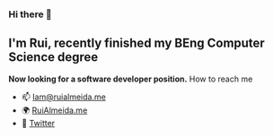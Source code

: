 ### Hi there 👋

## I'm Rui, recently finished my BEng Computer Science degree

**Now looking for a software developer position.**
How to reach me
- 📫 [Iam@ruialmeida.me](mailto:Iam@ruialmeida.me)
- 🌍 [RuiAlmeida.me](https://ruialmeida.me)
- 🐤 [Twitter](https://twitter.com/ruibeard)



<!--
Here are some ideas to get you started:

- 🔭 I’m currently working on ...
- 🌱 I’m currently learning ...
- 👯 I’m looking to collaborate on ...
- 🤔 I’m looking for help with ...
- 💬 Ask me about ...
- 📫 How to reach me: ...
- 😄 Pronouns: ...
- ⚡ Fun fact: ...
-->
